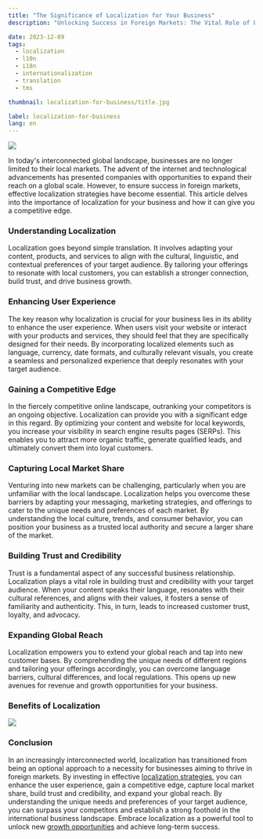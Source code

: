 ```yaml
---
title: "The Significance of Localization for Your Business"
description: "Unlocking Success in Foreign Markets: The Vital Role of Localization for Your Business"

date: 2023-12-09
tags:
  - localization
  - l10n
  - i18n
  - internationalization
  - translation
  - tms

thumbnail: localization-for-business/title.jpg

label: localization-for-business
lang: en
---
```


![](title.jpg)

In today's interconnected global landscape, businesses are no longer limited to their local markets. The advent of the internet and technological advancements has presented companies with opportunities to expand their reach on a global scale. However, to ensure success in foreign markets, effective localization strategies have become essential. This article delves into the importance of localization for your business and how it can give you a competitive edge.

### Understanding Localization

Localization goes beyond simple translation. It involves adapting your content, products, and services to align with the cultural, linguistic, and contextual preferences of your target audience. By tailoring your offerings to resonate with local customers, you can establish a stronger connection, build trust, and drive business growth.

### Enhancing User Experience

The key reason why localization is crucial for your business lies in its ability to enhance the user experience. When users visit your website or interact with your products and services, they should feel that they are specifically designed for their needs. By incorporating localized elements such as language, currency, date formats, and culturally relevant visuals, you create a seamless and personalized experience that deeply resonates with your target audience.

### Gaining a Competitive Edge

In the fiercely competitive online landscape, outranking your competitors is an ongoing objective. Localization can provide you with a significant edge in this regard. By optimizing your content and website for local keywords, you increase your visibility in search engine results pages (SERPs). This enables you to attract more organic traffic, generate qualified leads, and ultimately convert them into loyal customers.

### Capturing Local Market Share

Venturing into new markets can be challenging, particularly when you are unfamiliar with the local landscape. Localization helps you overcome these barriers by adapting your messaging, marketing strategies, and offerings to cater to the unique needs and preferences of each market. By understanding the local culture, trends, and consumer behavior, you can position your business as a trusted local authority and secure a larger share of the market.

### Building Trust and Credibility

Trust is a fundamental aspect of any successful business relationship. Localization plays a vital role in building trust and credibility with your target audience. When your content speaks their language, resonates with their cultural references, and aligns with their values, it fosters a sense of familiarity and authenticity. This, in turn, leads to increased customer trust, loyalty, and advocacy.

### Expanding Global Reach

Localization empowers you to extend your global reach and tap into new customer bases. By comprehending the unique needs of different regions and tailoring your offerings accordingly, you can overcome language barriers, cultural differences, and local regulations. This opens up new avenues for revenue and growth opportunities for your business.

### Benefits of Localization

![](diag.png)

### Conclusion

In an increasingly interconnected world, localization has transitioned from being an optional approach to a necessity for businesses aiming to thrive in foreign markets. By investing in effective [localization strategies](../scalable-localization-strategy/), you can enhance the user experience, gain a competitive edge, capture local market share, build trust and credibility, and expand your global reach. By understanding the unique needs and preferences of your target audience, you can surpass your competitors and establish a strong foothold in the international business landscape. Embrace localization as a powerful tool to unlock new [growth opportunities](../grow-online-business/) and achieve long-term success.
